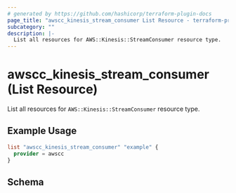```yaml
---
# generated by https://github.com/hashicorp/terraform-plugin-docs
page_title: "awscc_kinesis_stream_consumer List Resource - terraform-provider-awscc"
subcategory: ""
description: |-
  List all resources for AWS::Kinesis::StreamConsumer resource type.
---
```


# awscc_kinesis_stream_consumer (List Resource)

List all resources for `AWS::Kinesis::StreamConsumer` resource type.

## Example Usage

```terraform
list "awscc_kinesis_stream_consumer" "example" {
  provider = awscc
}
```

<!-- schema generated by tfplugindocs -->
## Schema
